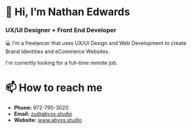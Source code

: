 # 👋 Hi, I’m Nathan Edwards
### UX/UI Designer + Front End Developer 

:computer: I'm a freelancer that uses UX/UI Design and Web Development to create Brand Identities and eCommerce Websites.

I'm currently looking for a full-time remote job.

# 📫 How to reach me

- __Phone:__ 972-795-3020
- __Email:__ zu@abyss.studio
- __Website:__ www.abyss.studio


<!---
theycallmezu/theycallmezu is a ✨ special ✨ repository because its `README.md` (this file) appears on your GitHub profile.
You can click the Preview link to take a look at your changes.
--->

